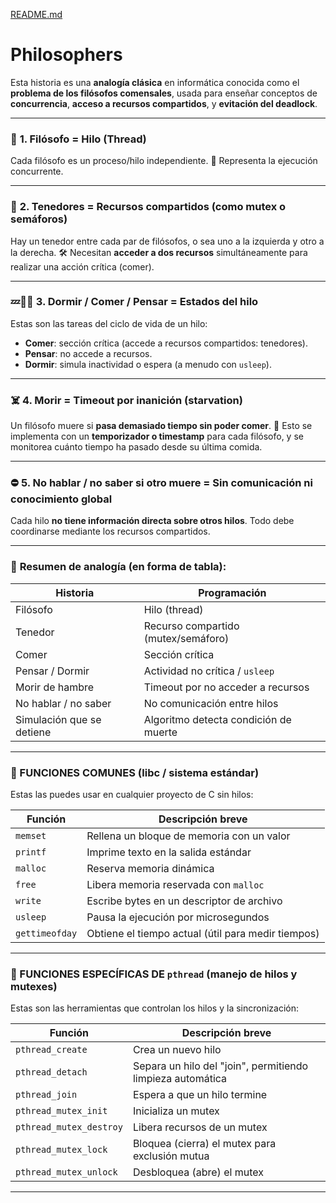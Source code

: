 [README.md](https://github.com/user-attachments/files/22432772/README.md)
# Philosophers

 Esta historia es una **analogía clásica** en informática conocida como el **problema de los filósofos comensales**, usada para enseñar conceptos de **concurrencia**, **acceso a recursos compartidos**, y **evitación del deadlock**. 

---

### 🧠 **1. Filósofo = Hilo (Thread)**

Cada filósofo es un proceso/hilo independiente.
🔁 Representa la ejecución concurrente.

---

### 🍴 **2. Tenedores = Recursos compartidos (como mutex o semáforos)**

Hay un tenedor entre cada par de filósofos, o sea uno a la izquierda y otro a la derecha.
🛠️ Necesitan **acceder a dos recursos** simultáneamente para realizar una acción crítica (comer).

---

### 💤🍝🤔 **3. Dormir / Comer / Pensar = Estados del hilo**

Estas son las tareas del ciclo de vida de un hilo:

* **Comer**: sección crítica (accede a recursos compartidos: tenedores).
* **Pensar**: no accede a recursos.
* **Dormir**: simula inactividad o espera (a menudo con `usleep`).

---

### ☠️ **4. Morir = Timeout por inanición (starvation)**

Un filósofo muere si **pasa demasiado tiempo sin poder comer**.
📆 Esto se implementa con un **temporizador o timestamp** para cada filósofo, y se monitorea cuánto tiempo ha pasado desde su última comida.

---

### ⛔ **5. No hablar / no saber si otro muere = Sin comunicación ni conocimiento global**

Cada hilo **no tiene información directa sobre otros hilos**. Todo debe coordinarse mediante los recursos compartidos.

---

### 🧠 **Resumen de analogía (en forma de tabla):**

| Historia                  | Programación                          |
| ------------------------- | ------------------------------------- |
| Filósofo                  | Hilo (thread)                         |
| Tenedor                   | Recurso compartido (mutex/semáforo)   |
| Comer                     | Sección crítica                       |
| Pensar / Dormir           | Actividad no crítica / `usleep`       |
| Morir de hambre           | Timeout por no acceder a recursos     |
| No hablar / no saber      | No comunicación entre hilos           |
| Simulación que se detiene | Algoritmo detecta condición de muerte |

---

### 📂 FUNCIONES COMUNES (libc / sistema estándar)

Estas las puedes usar en cualquier proyecto de C sin hilos:

| Función        | Descripción breve                                  |
| -------------- | -------------------------------------------------- |
| `memset`       | Rellena un bloque de memoria con un valor          |
| `printf`       | Imprime texto en la salida estándar                |
| `malloc`       | Reserva memoria dinámica                           |
| `free`         | Libera memoria reservada con `malloc`              |
| `write`        | Escribe bytes en un descriptor de archivo          |
| `usleep`       | Pausa la ejecución por microsegundos               |
| `gettimeofday` | Obtiene el tiempo actual (útil para medir tiempos) |

---

### 🔄 FUNCIONES ESPECÍFICAS DE `pthread` (manejo de hilos y mutexes)

Estas son las herramientas que controlan los hilos y la sincronización:

| Función                 | Descripción breve                                          |
| ----------------------- | ---------------------------------------------------------- |
| `pthread_create`        | Crea un nuevo hilo                                         |
| `pthread_detach`        | Separa un hilo del "join", permitiendo limpieza automática |
| `pthread_join`          | Espera a que un hilo termine                               |
| `pthread_mutex_init`    | Inicializa un mutex                                        |
| `pthread_mutex_destroy` | Libera recursos de un mutex                                |
| `pthread_mutex_lock`    | Bloquea (cierra) el mutex para exclusión mutua             |
| `pthread_mutex_unlock`  | Desbloquea (abre) el mutex                                 |

---


